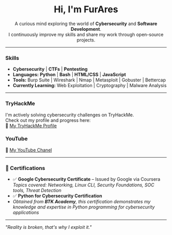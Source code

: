 <h1 align="center"> Hi, I'm FurAres</h1>

<p align="center">
    A curious mind exploring the world of <strong>Cybersecurity</strong> and <strong>Software Development</strong>.<br>
    I continuously improve my skills and share my work through open-source projects.
</p>

---

### Skills

- **Cybersecurity** | **CTFs** | **Pentesting**  
- **Languages:** **Python** | **Bash** | **HTML/CSS** | **JavaScript**  
- **Tools:** Burp Suite | Wireshark | Nmap | Metasploit | Gobuster | Bettercap
- **Currently Learning:** Web Exploitation | Cryptography | Malware Analysis

---

### TryHackMe

I'm actively solving cybersecurity challenges on TryHackMe.  
Check out my profile and progress here:  
🔗 [My TryHackMe Profile](https://tryhackme.com/p/furares)

### YouTube

🔗 [My YouTube Chanel](https://www.youtube.com/@Furares)

---

### 📜 Certifications

- ✅ **Google Cybersecurity Certificate** – Issued by Google via Coursera  
  *Topics covered: Networking, Linux CLI, Security Foundations, SOC tools, Threat Detection*
- ✅ **Python for Cybersecurity Certification**
- *Obtained from **BTK Academy**, this certification demonstrates my knowledge and expertise in Python programming for cybersecurity applications*

---

*"Reality is broken, that's why I exploit it."*
